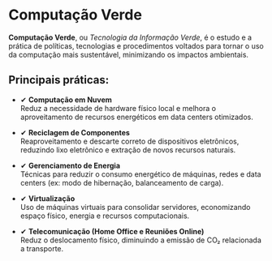 # Computação Verde

**Computação Verde**, ou *Tecnologia da Informação Verde*, é o estudo e a prática de políticas, tecnologias e procedimentos voltados para tornar o uso da computação mais sustentável, minimizando os impactos ambientais.

## Principais práticas:

- ✔ **Computação em Nuvem**  
  Reduz a necessidade de hardware físico local e melhora o aproveitamento de recursos energéticos em data centers otimizados.

- ✔ **Reciclagem de Componentes**  
  Reaproveitamento e descarte correto de dispositivos eletrônicos, reduzindo lixo eletrônico e extração de novos recursos naturais.

- ✔ **Gerenciamento de Energia**  
  Técnicas para reduzir o consumo energético de máquinas, redes e data centers (ex: modo de hibernação, balanceamento de carga).

- ✔ **Virtualização**  
  Uso de máquinas virtuais para consolidar servidores, economizando espaço físico, energia e recursos computacionais.

- ✔ **Telecomunicação (Home Office e Reuniões Online)**  
  Reduz o deslocamento físico, diminuindo a emissão de CO₂ relacionada a transporte.

